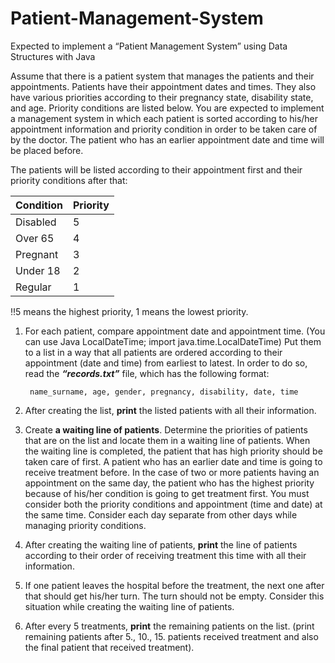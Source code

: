 # Patient-Management-System
Expected to implement a “Patient Management System” using Data Structures with Java


Assume that there is a patient system that manages the patients and their appointments.
Patients have their appointment dates and times. They also have various priorities according
to their pregnancy state, disability state, and age. Priority conditions are listed below. You are
expected to implement a management system in which each patient is sorted according to
his/her appointment information and priority condition in order to be taken care of by the
doctor. The patient who has an earlier appointment date and time will be placed before.

The patients will be listed according to their appointment first and their priority conditions
after that: 

  | Condition  | Priority |
  | ---------- | -------- |
  | Disabled   | 5        |
  | Over 65    | 4        |
  | Pregnant   | 3        |
  | Under 18   | 2        |
  | Regular    | 1        |
  
  :bangbang:5 means the highest priority, 1 means the lowest priority.
  
  1. For each patient, compare appointment date and appointment time. (You can use
     Java LocalDateTime; import java.time.LocalDateTime) Put them to a list in a way that
     all patients are ordered according to their appointment (date and time) from earliest
     to latest. In order to do so, read the **_“records.txt”_** file, which has the following format:
    
          name_surname, age, gender, pregnancy, disability, date, time
          
  2. After creating the list, **print** the listed patients with all their information.

  3. Create **a waiting line of patients**. Determine the priorities of patients that are on the
     list and locate them in a waiting line of patients. When the waiting line is completed,
     the patient that has high priority should be taken care of first. A patient who has an
     earlier date and time is going to receive treatment before. In the case of two or more
     patients having an appointment on the same day, the patient who has the highest
     priority because of his/her condition is going to get treatment first. You must consider
     both the priority conditions and appointment (time and date) at the same time.
     Consider each day separate from other days while managing priority conditions.
     
  4. After creating the waiting line of patients, **print** the line of patients according to their
     order of receiving treatment this time with all their information.

  5. If one patient leaves the hospital before the treatment, the next one after that should
     get his/her turn. The turn should not be empty. Consider this situation while creating
     the waiting line of patients.
     
  6. After every 5 treatments, **print** the remaining patients on the list. (print remaining
     patients after 5., 10., 15. patients received treatment and also the final patient that
     received treatment).




    
